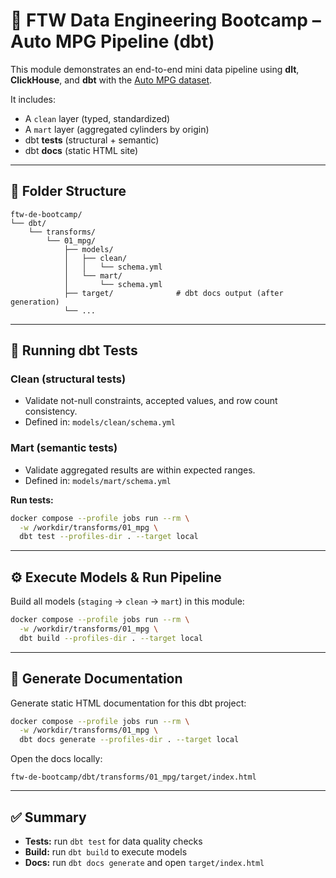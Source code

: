 # 🚀 FTW Data Engineering Bootcamp – Auto MPG Pipeline (dbt)

This module demonstrates an end-to-end mini data pipeline using **dlt**, **ClickHouse**, and **dbt** with the [Auto MPG dataset](https://archive.ics.uci.edu/dataset/9/auto+mpg).

It includes:

* A `clean` layer (typed, standardized)
* A `mart` layer (aggregated cylinders by origin)
* dbt **tests** (structural + semantic)
* dbt **docs** (static HTML site)

---

## 📂 Folder Structure

```
ftw-de-bootcamp/
└── dbt/
    └── transforms/
        └── 01_mpg/
            ├── models/
            │   ├── clean/
            │   │   └── schema.yml
            │   └── mart/
            │       └── schema.yml
            ├── target/              # dbt docs output (after generation)
            └── ...
```

---

## 🧪 Running dbt Tests

### Clean (structural tests)

* Validate not-null constraints, accepted values, and row count consistency.
* Defined in: `models/clean/schema.yml`

### Mart (semantic tests)

* Validate aggregated results are within expected ranges.
* Defined in: `models/mart/schema.yml`

**Run tests:**

```bash
docker compose --profile jobs run --rm \
  -w /workdir/transforms/01_mpg \
  dbt test --profiles-dir . --target local
```

---

## ⚙️ Execute Models & Run Pipeline

Build all models (`staging` → `clean` → `mart`) in this module:

```bash
docker compose --profile jobs run --rm \
  -w /workdir/transforms/01_mpg \
  dbt build --profiles-dir . --target local
```

---

## 📖 Generate Documentation

Generate static HTML documentation for this dbt project:

```bash
docker compose --profile jobs run --rm \
  -w /workdir/transforms/01_mpg \
  dbt docs generate --profiles-dir . --target local
```

Open the docs locally:

```
ftw-de-bootcamp/dbt/transforms/01_mpg/target/index.html
```

---

## ✅ Summary

* **Tests:** run `dbt test` for data quality checks
* **Build:** run `dbt build` to execute models
* **Docs:** run `dbt docs generate` and open `target/index.html`


